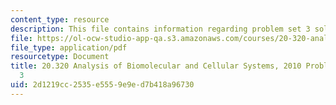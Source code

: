 ```yaml
---
content_type: resource
description: This file contains information regarding problem set 3 solutions.
file: https://ol-ocw-studio-app-qa.s3.amazonaws.com/courses/20-320-analysis-of-biomolecular-and-cellular-systems-fall-2012/2d1219cc2535e5559e9ed7b418a96730_MIT20_320F12_Fa2010_PS3_so.pdf
file_type: application/pdf
resourcetype: Document
title: 20.320 Analysis of Biomolecular and Cellular Systems, 2010 Problem Set Solutions
  3
uid: 2d1219cc-2535-e555-9e9e-d7b418a96730
---
```

